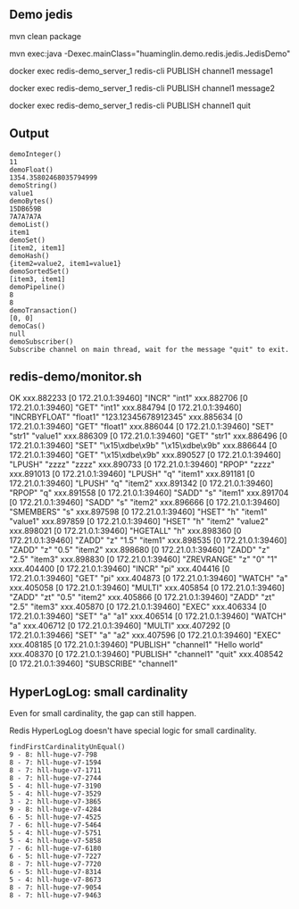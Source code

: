 ## Demo jedis

mvn clean package

mvn exec:java -Dexec.mainClass="huaminglin.demo.redis.jedis.JedisDemo"

docker exec redis-demo_server_1 redis-cli PUBLISH channel1 message1

docker exec redis-demo_server_1 redis-cli PUBLISH channel1 message2

docker exec redis-demo_server_1 redis-cli PUBLISH channel1 quit

## Output

```log
demoInteger()
11
demoFloat()
1354.35802468035794999
demoString()
value1
demoBytes()
15DB659B
7A7A7A7A
demoList()
item1
demoSet()
[item2, item1]
demoHash()
{item2=value2, item1=value1}
demoSortedSet()
[item3, item1]
demoPipeline()
8
8
demoTransaction()
[0, 0]
demoCas()
null
demoSubscriber()
Subscribe channel on main thread, wait for the message "quit" to exit.
```

## redis-demo/monitor.sh

OK
xxx.882233 [0 172.21.0.1:39460] "INCR" "int1"
xxx.882706 [0 172.21.0.1:39460] "GET" "int1"
xxx.884794 [0 172.21.0.1:39460] "INCRBYFLOAT" "float1" "123.12345678912345"
xxx.885634 [0 172.21.0.1:39460] "GET" "float1"
xxx.886044 [0 172.21.0.1:39460] "SET" "str1" "value1"
xxx.886309 [0 172.21.0.1:39460] "GET" "str1"
xxx.886496 [0 172.21.0.1:39460] "SET" "\x15\xdbe\x9b" "\x15\xdbe\x9b"
xxx.886644 [0 172.21.0.1:39460] "GET" "\x15\xdbe\x9b"
xxx.890527 [0 172.21.0.1:39460] "LPUSH" "zzzz" "zzzz"
xxx.890733 [0 172.21.0.1:39460] "RPOP" "zzzz"
xxx.891013 [0 172.21.0.1:39460] "LPUSH" "q" "item1"
xxx.891181 [0 172.21.0.1:39460] "LPUSH" "q" "item2"
xxx.891342 [0 172.21.0.1:39460] "RPOP" "q"
xxx.891558 [0 172.21.0.1:39460] "SADD" "s" "item1"
xxx.891704 [0 172.21.0.1:39460] "SADD" "s" "item2"
xxx.896666 [0 172.21.0.1:39460] "SMEMBERS" "s"
xxx.897598 [0 172.21.0.1:39460] "HSET" "h" "item1" "value1"
xxx.897859 [0 172.21.0.1:39460] "HSET" "h" "item2" "value2"
xxx.898021 [0 172.21.0.1:39460] "HGETALL" "h"
xxx.898360 [0 172.21.0.1:39460] "ZADD" "z" "1.5" "item1"
xxx.898535 [0 172.21.0.1:39460] "ZADD" "z" "0.5" "item2"
xxx.898680 [0 172.21.0.1:39460] "ZADD" "z" "2.5" "item3"
xxx.898830 [0 172.21.0.1:39460] "ZREVRANGE" "z" "0" "1"
xxx.404400 [0 172.21.0.1:39460] "INCR" "pi"
xxx.404416 [0 172.21.0.1:39460] "GET" "pi"
xxx.404873 [0 172.21.0.1:39460] "WATCH" "a"
xxx.405058 [0 172.21.0.1:39460] "MULTI"
xxx.405854 [0 172.21.0.1:39460] "ZADD" "zt" "0.5" "item2"
xxx.405866 [0 172.21.0.1:39460] "ZADD" "zt" "2.5" "item3"
xxx.405870 [0 172.21.0.1:39460] "EXEC"
xxx.406334 [0 172.21.0.1:39460] "SET" "a" "a1"
xxx.406514 [0 172.21.0.1:39460] "WATCH" "a"
xxx.406712 [0 172.21.0.1:39460] "MULTI"
xxx.407292 [0 172.21.0.1:39466] "SET" "a" "a2"
xxx.407596 [0 172.21.0.1:39460] "EXEC"
xxx.408185 [0 172.21.0.1:39460] "PUBLISH" "channel1" "Hello world"
xxx.408370 [0 172.21.0.1:39460] "PUBLISH" "channel1" "quit"
xxx.408542 [0 172.21.0.1:39460] "SUBSCRIBE" "channel1"

## HyperLogLog: small cardinality

Even for small cardinality, the gap can still happen.

Redis HyperLogLog doesn't have special logic for small cardinality.

```
findFirstCardinalityUnEqual()
9 - 8: hll-huge-v7-798
8 - 7: hll-huge-v7-1594
8 - 7: hll-huge-v7-1711
8 - 7: hll-huge-v7-2744
5 - 4: hll-huge-v7-3190
5 - 4: hll-huge-v7-3529
3 - 2: hll-huge-v7-3865
9 - 8: hll-huge-v7-4284
6 - 5: hll-huge-v7-4525
7 - 6: hll-huge-v7-5464
5 - 4: hll-huge-v7-5751
5 - 4: hll-huge-v7-5858
7 - 6: hll-huge-v7-6180
6 - 5: hll-huge-v7-7227
8 - 7: hll-huge-v7-7720
6 - 5: hll-huge-v7-8314
5 - 4: hll-huge-v7-8673
8 - 7: hll-huge-v7-9054
8 - 7: hll-huge-v7-9463
```
